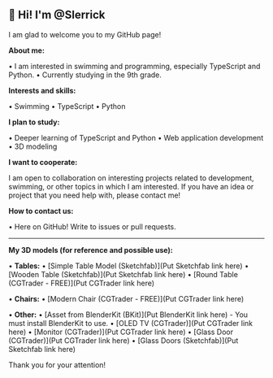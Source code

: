 ## 👋 Hi! I'm @Slerrick

I am glad to welcome you to my GitHub page!

**About me:**

•   I am interested in swimming and programming, especially TypeScript and Python.
•   Currently studying in the 9th grade.

**Interests and skills:**

•   Swimming
•   TypeScript
•   Python

**I plan to study:**

•   Deeper learning of TypeScript and Python
•   Web application development
•   3D modeling

**I want to cooperate:**

I am open to collaboration on interesting projects related to development, swimming, or other topics in which I am interested. If you have an idea or project that you need help with, please contact me!

**How to contact us:**

•   Here on GitHub! Write to issues or pull requests.

---

**My 3D models (for reference and possible use):**

•   **Tables:**
    •   [Simple Table Model (Sketchfab)](Put Sketchfab link here)
    •   [Wooden Table (Sketchfab)](Put Sketchfab link here)
    •   [Round Table (CGTrader - FREE)](Put CGTrader link here)

•   **Chairs:**
    •   [Modern Chair (CGTrader - FREE)](Put CGTrader link here)

•   **Other:**
    •   [Asset from BlenderKit (BKit)](Put BlenderKit link here) - You must install BlenderKit to use.
    •   [OLED TV (CGTrader)](Put CGTrader link here)
    •   [Monitor (CGTrader)](Put CGTrader link here)
    •   [Glass Door (CGTrader)](Put CGTrader link here)
    •   [Glass Doors (Sketchfab)](Put Sketchfab link here)

Thank you for your attention!
